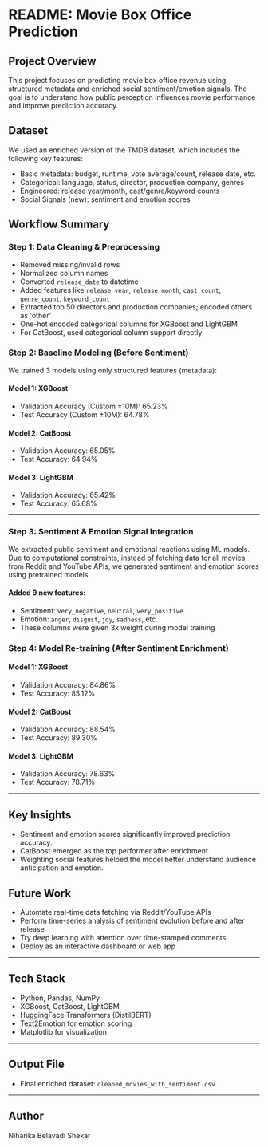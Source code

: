 # README: Movie Box Office Prediction

## Project Overview
This project focuses on predicting movie box office revenue using structured metadata and enriched social sentiment/emotion signals. The goal is to understand how public perception influences movie performance and improve prediction accuracy.

## Dataset
We used an enriched version of the TMDB dataset, which includes the following key features:
- Basic metadata: budget, runtime, vote average/count, release date, etc.
- Categorical: language, status, director, production company, genres
- Engineered: release year/month, cast/genre/keyword counts
- Social Signals (new): sentiment and emotion scores

## Workflow Summary

### Step 1: Data Cleaning & Preprocessing
- Removed missing/invalid rows
- Normalized column names
- Converted `release_date` to datetime
- Added features like `release_year`, `release_month`, `cast_count`, `genre_count`, `keyword_count`
- Extracted top 50 directors and production companies; encoded others as 'other'
- One-hot encoded categorical columns for XGBoost and LightGBM
- For CatBoost, used categorical column support directly

### Step 2: Baseline Modeling (Before Sentiment)
We trained 3 models using only structured features (metadata):

#### Model 1: XGBoost
- Validation Accuracy (Custom ±10M): 65.23%
- Test Accuracy (Custom ±10M): 64.78%

#### Model 2: CatBoost
- Validation Accuracy: 65.05%
- Test Accuracy: 64.94%

#### Model 3: LightGBM
- Validation Accuracy: 65.42%
- Test Accuracy: 65.68%

---

### Step 3: Sentiment & Emotion Signal Integration
We extracted public sentiment and emotional reactions using ML models. Due to computational constraints, instead of fetching data for all movies from Reddit and YouTube APIs, we generated sentiment and emotion scores using pretrained models.

#### Added 9 new features:
- Sentiment: `very_negative`, `neutral`, `very_positive`
- Emotion: `anger`, `disgust`, `joy`, `sadness`, etc.
- These columns were given 3x weight during model training

### Step 4: Model Re-training (After Sentiment Enrichment)

#### Model 1: XGBoost
- Validation Accuracy: 84.86%
- Test Accuracy: 85.12%

#### Model 2: CatBoost
- Validation Accuracy: 88.54%
- Test Accuracy: 89.30%

#### Model 3: LightGBM
- Validation Accuracy: 78.63%
- Test Accuracy: 78.71%

---

## Key Insights
- Sentiment and emotion scores significantly improved prediction accuracy.
- CatBoost emerged as the top performer after enrichment.
- Weighting social features helped the model better understand audience anticipation and emotion.

## Future Work
- Automate real-time data fetching via Reddit/YouTube APIs
- Perform time-series analysis of sentiment evolution before and after release
- Try deep learning with attention over time-stamped comments
- Deploy as an interactive dashboard or web app

---

## Tech Stack
- Python, Pandas, NumPy
- XGBoost, CatBoost, LightGBM
- HuggingFace Transformers (DistilBERT)
- Text2Emotion for emotion scoring
- Matplotlib for visualization

---

## Output File
- Final enriched dataset: `cleaned_movies_with_sentiment.csv`

---

## Author
Niharika Belavadi Shekar


